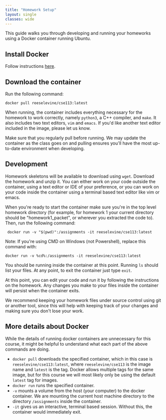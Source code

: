 ```yaml
---
title: "Homework Setup"
layout: single
classes: wide
---
```


This guide walks you through developing and running your homeworks using a Docker container running Ubuntu.

## Install Docker
Follow instructions [here](https://docs.docker.com/get-docker/).

## Download the container
Run the following command:
```
docker pull reeselevine/cse113:latest
```
When running, the container includes everything necessary for the homework to work correctly, namely `python3`, a C++ compiler, and `make`. It also includes two text editors, `vim` and `emacs`. If you'd like another text editor included in the image, please let us know.

Make sure that you regularly pull before running. We may update the container as the class goes on and pulling ensures you'll have the most up-to-date environment when developing.

## Development
Homework skeletons will be available to download using `wget`. Download the homework and unzip it. You can either work on your code outside the container, using a text editor or IDE of your preference, or you can work on your code inside the container using a terminal based text editor like vim or emacs.

When you're ready to start the container make sure you're in the top level homework directory (for example, for homework 1 your current directory should be "homework1_packet", or wherever you extracted the code to). Then, run the following command:

```
 docker run -v "$(pwd)":/assignments -it reeselevine/cse113:latest
```
Note: If you're using CMD on Windows (not Powershell), replace this command with:
```
docker run -v %cd%:/assignments -it reeselevine/cse113:latest
```
You should be running inside the container at this point. Running `ls` should list your files. At any point, to exit the container just type `exit`.

At this point, you can edit your code and run it by following the instructions on the homework. Any changes you make to your files inside the container will persist when the container exits.

We recommend keeping your homework files under source control using git or another tool, since this will help with keeping track of your changes and making sure you don't lose your work.

## More details about Docker
While the details of running docker containers are unnecessary for this course, it might be helpful to understand what each part of the above commands are doing.
- `docker pull` downloads the specified container, which in this case is `reeselevine/cse113:latest`, where `reeselevine/cse113` is the image name and `latest` is the tag. Docker allows multiple tags for the same image, but for this course we will most likely only be using the default `latest` tag for images.
- `docker run` runs the specified container.
- `-v` mounts a volume from the host (your computer) to the docker container. We are mounting the current host machine directory to the directory `/assignments` inside the container.
- `-it` gives us an interactive, terminal based session. Without this, the container would immediately exit.